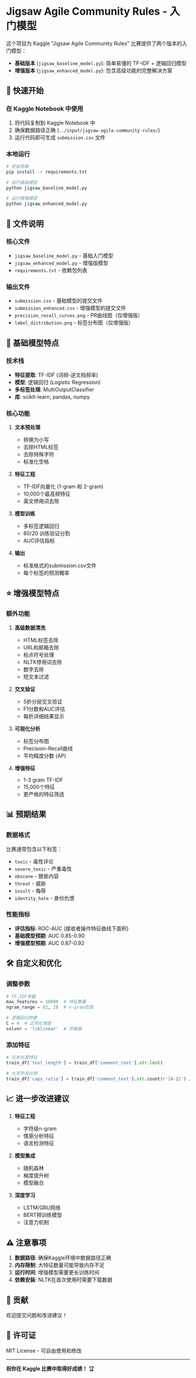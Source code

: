 # Jigsaw Agile Community Rules - 入门模型

这个项目为 Kaggle "Jigsaw Agile Community Rules" 比赛提供了两个版本的入门模型：
- **基础版本** (`jigsaw_baseline_model.py`): 简单易懂的 TF-IDF + 逻辑回归模型
- **增强版本** (`jigsaw_enhanced_model.py`): 包含高级功能的完整解决方案

## 🚀 快速开始

### 在 Kaggle Notebook 中使用

1. 将代码复制到 Kaggle Notebook 中
2. 确保数据路径正确 (`../input/jigsaw-agile-community-rules/`)
3. 运行代码即可生成 `submission.csv` 文件

### 本地运行

```bash
# 安装依赖
pip install -r requirements.txt

# 运行基础模型
python jigsaw_baseline_model.py

# 运行增强模型
python jigsaw_enhanced_model.py
```

## 📁 文件说明

### 核心文件

- `jigsaw_baseline_model.py` - 基础入门模型
- `jigsaw_enhanced_model.py` - 增强版模型
- `requirements.txt` - 依赖包列表

### 输出文件

- `submission.csv` - 基础模型的提交文件
- `submission_enhanced.csv` - 增强模型的提交文件
- `precision_recall_curves.png` - PR曲线图（仅增强版）
- `label_distribution.png` - 标签分布图（仅增强版）

## 🔧 基础模型特点

### 技术栈
- **特征提取**: TF-IDF (词频-逆文档频率)
- **模型**: 逻辑回归 (Logistic Regression)
- **多标签处理**: MultiOutputClassifier
- **库**: scikit-learn, pandas, numpy

### 核心功能
1. **文本预处理**
   - 转换为小写
   - 去除HTML标签
   - 去除特殊字符
   - 标准化空格

2. **特征工程**
   - TF-IDF向量化 (1-gram 和 2-gram)
   - 10,000个最高频特征
   - 英文停用词去除

3. **模型训练**
   - 多标签逻辑回归
   - 80/20 训练验证分割
   - AUC评估指标

4. **输出**
   - 标准格式的submission.csv文件
   - 每个标签的预测概率

## ⭐ 增强模型特点

### 额外功能
1. **高级数据清洗**
   - HTML标签去除
   - URL和邮箱去除
   - 标点符号处理
   - NLTK停用词去除
   - 数字去除
   - 短文本过滤

2. **交叉验证**
   - 5折分层交叉验证
   - F1分数和AUC评估
   - 每折详细结果显示

3. **可视化分析**
   - 标签分布图
   - Precision-Recall曲线
   - 平均精度分数 (AP)

4. **增强特征**
   - 1-3 gram TF-IDF
   - 15,000个特征
   - 更严格的特征筛选

## 📊 预期结果

### 数据格式
比赛通常包含以下标签：
- `toxic` - 毒性评论
- `severe_toxic` - 严重毒性
- `obscene` - 猥亵内容
- `threat` - 威胁
- `insult` - 侮辱
- `identity_hate` - 身份仇恨

### 性能指标
- **评估指标**: ROC-AUC (接收者操作特征曲线下面积)
- **基础模型预期**: AUC 0.85-0.90
- **增强模型预期**: AUC 0.87-0.92

## 🛠️ 自定义和优化

### 调整参数
```python
# TF-IDF参数
max_features = 10000  # 特征数量
ngram_range = (1, 2)  # n-gram范围

# 逻辑回归参数
C = 4  # 正则化强度
solver = 'liblinear'  # 求解器
```

### 添加特征
```python
# 文本长度特征
train_df['text_length'] = train_df['comment_text'].str.len()

# 大写字母比例
train_df['caps_ratio'] = train_df['comment_text'].str.count(r'[A-Z]') / train_df['text_length']
```

## 📈 进一步改进建议

1. **特征工程**
   - 字符级n-gram
   - 情感分析特征
   - 语言检测特征

2. **模型集成**
   - 随机森林
   - 梯度提升树
   - 模型融合

3. **深度学习**
   - LSTM/GRU网络
   - BERT预训练模型
   - 注意力机制

## ⚠️ 注意事项

1. **数据路径**: 确保Kaggle环境中数据路径正确
2. **内存限制**: 大特征数量可能导致内存不足
3. **运行时间**: 增强模型需要更长训练时间
4. **依赖安装**: NLTK在首次使用时需要下载数据

## 🤝 贡献

欢迎提交问题和改进建议！

## 📄 许可证

MIT License - 可自由使用和修改

---

**祝你在 Kaggle 比赛中取得好成绩！** 🏆 